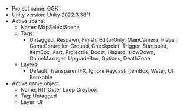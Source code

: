 <!-- UNITY CODE ASSIST INSTRUCTIONS START -->
- Project name: GGK
- Unity version: Unity 2022.3.38f1
- Active scene:
  - Name: MapSelectScene
  - Tags:
    - Untagged, Respawn, Finish, EditorOnly, MainCamera, Player, GameController, Ground, Checkpoint, Trigger, Startpoint, ItemBox, Kart, Projectile, Boost, Hazard, slowDown, GameManager, UpgradeBox, Options, DeathZone
  - Layers:
    - Default, TransparentFX, Ignore Raycast, ItemBox, Water, UI, Bonkable
- Active game object:
  - Name: RIT Outer Loop Greybox
  - Tag: Untagged
  - Layer: UI
<!-- UNITY CODE ASSIST INSTRUCTIONS END -->